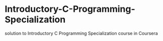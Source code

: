 # Introductory-C-Programming-Specialization
solution to Introductory C Programming Specialization course in Coursera
